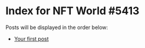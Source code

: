 # Index for NFT World #5413
Posts will be displayed in the order below:

- [Your first post](./001-first.md)

